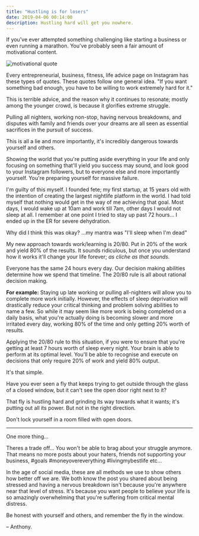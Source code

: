 ```yaml
---
title: "Hustling is for losers"
date: 2019-04-06 00:14:00
description: Hustling hard will get you nowhere.
---
```


If you've ever attempted something challenging like starting a business or even running a marathon. You've probably seen a fair amount of motivational content.

![motivational quote](https://i2.wp.com/www.success.com/wp-content/uploads/legacy/sites/default/files/new2.jpg)

Every entrepreneurial, business, fitness, life advice page on Instagram has these types of quotes. These quotes follow one general idea. "If you want something bad enough, you have to be willing to work extremely hard for it."

This is terrible advice, and the reason why it continues to resonate; mostly among the younger crowd, is because it glorifies extreme struggle.

Pulling all nighters, working non-stop, having nervous breakdowns, and disputes with family and friends over your dreams are all seen as essential sacrifices in the pursuit of success.

This is all a lie and more importantly, it's incredibly dangerous towards yourself and others.

Showing the world that you're putting aside everything in your life and only focusing on something that'll yield you success may sound, and look good to your Instagram followers, but to everyone else and more importantly yourself. You're preparing yourself for massive failure.

I'm guilty of this myself. I founded fete; my first startup, at 15 years old with the intention of creating the largest nightlife platform in the world. I had told myself that nothing would get in the way of me achieving that goal. Most days, I would wake up at 10am and work till 7am, other days I would not sleep at all. I remember at one point I tried to stay up past 72 hours... I ended up in the ER for severe dehydration.

Why did I think this was okay? ...my mantra was "I'll sleep when I'm dead"

My new approach towards work/learning is 20/80. Put in 20% of the work and yield 80% of the results. It sounds ridiculous, but once you understand how it works it'll change your life forever; *as cliche as that sounds.*

Everyone has the same 24 hours every day. Our decision making abilities determine how we spend that timeline. The 20/80 rule is all about rational decision making.

**For example:** Staying up late working or pulling all-nighters will allow you to complete more work initially. However, the effects of sleep deprivation will drastically reduce your critical thinking and problem solving abilities to name a few. So while it may seem like more work is being completed on a daily basis, what you're actually doing is becoming slower and more irritated every day, working 80% of the time and only getting 20% worth of results.

Applying the 20/80 rule to this situation, if you were to ensure that you're getting at least 7 hours worth of sleep every night. Your brain is able to perform at its optimal level. You'll be able to recognise and execute on decisions that only require 20% of work and yield 80% output.

It's that simple.

Have you ever seen a fly that keeps trying to get outside through the glass of a closed window, but it can't see the open door right next to it?

That fly is hustling hard and grinding its way towards what it wants; it's putting out all its power. But not in the right direction.

Don't lock yourself in a room filled with open doors.

---

One more thing... 

Theres a trade off... You won't be able to brag about your struggle anymore. That means no more posts about your haters, friends not supporting your business, #goals #moneyovereverything #livingmybestlife etc...

In the age of social media, these are all methods we use to show others how better off we are. We both know the post you shared about being stressed and having a nervous breakdown isn't because you're anywhere near that level of stress. It's because you want people to believe your life is so amazingly overwhelming that you're suffering from critical mental distress.

Be honest with yourself and others, and remember the fly in the window.


– Anthony.







